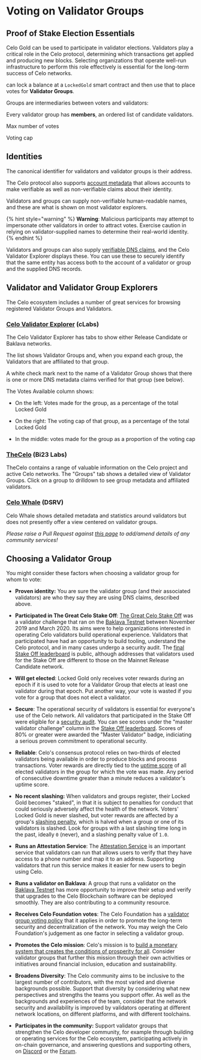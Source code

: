 # Voting on Validator Groups

## Proof of Stake Election Essentials

Celo Gold can be used to participate in validator elections. Validators play a critical role in the Celo protocol, determining which transactions get applied and producing new blocks. Selecting organizations that operate well-run infrastructure to perform this role effectively is essential for the long-term success of Celo networks.

 can lock a balance at a `LockedGold` smart contract and then use that to place votes for **Validator Groups**.

Groups are intermediaries between voters and validators:


Every validator group has **members**, an ordered list of candidate validators.


Max number of votes

Voting cap

## Identities

The canonical identifier for validators and validator groups is their address.

The Celo protocol also supports [account metadata](../celo-codebase/protocol/identity/metadata.md) that allows accounts to make verifiable as well as non-verifiable claims about their identity.

Validators and groups can supply non-verifiable human-readable names, and these are what is shown on most validator explorers.

{% hint style="warning" %}
**Warning**: Malicious participants may attempt to impersonate other validators in order to attract votes. Exercise caution in relying on validator-supplied names to determine their real-world identity.
{% endhint %}

Validators and groups can also supply [verifiable DNS claims](../operations-manual/validator-explorer.md), and the Celo Validator Explorer displays these. You can use these to securely identify that the same entity has access both to the account of a validator or group and the supplied DNS records.

## Validator and Validator Group Explorers

The Celo ecosystem includes a number of great services for browsing registered Validator Groups and Validators.

### [Celo Validator Explorer](https://validators.celo.org) (cLabs)

The Celo Validator Explorer has tabs to show either Release Candidate or Baklava networks.

The list shows Validator Groups and, when you expand each group, the Validators that are affiliated to that group.

A white check mark next to the name of a Validator Group shows that there is one or more DNS metadata claims verified for that group (see below).

The Votes Available column shows:

- On the left: Votes made for the group, as a percentage of the total Locked Gold

- On the right: The voting cap of that group, as a percentage of the total Locked Gold

- In the middle: votes made for the group as a proportion of the voting cap

### [TheCelo](https://thecelo.com) (Bi23 Labs)

TheCelo contains a range of valuable information on the Celo project and active Celo networks. The "Groups" tab shows a detailed view of Validator Groups. Click on a group to drilldown to see group metadata and affiliated validators.

### [Celo Whale](https://celowhale.com) (DSRV)

Celo Whale shows detailed metadata and statistics around validators but does not presently offer a view centered on validator groups.

_Please raise a Pull Request against [this page](https://github.com/celo-org/celo-monorepo/blob/master/packages/docs/celo-gold-holder-guide/voting-validators.md) to add/amend details of any community services!_

## Choosing a Validator Group

You might consider these factors when choosing a validator group for whom to vote:

- **Proven identity:** You are sure the validator group (and their associated validators) are who they say they are using DNS claims, described above.

- **Participated in The Great Celo Stake Off**: [The Great Celo Stake Off](https://forum.celo.org/t/the-great-celo-stake-off-the-details/136) was a validator challenge that ran on the [Baklava Testnet](../getting-started/baklava-testnet.md) between November 2019 and March 2020. Its aims were to help organizations interested in operating Celo validators build operational experience. Validators that participated have had an opportunity to build tooling, understand the Celo protocol, and in many cases undergo a security audit. The [final Stake Off leaderboard](https://docs.google.com/spreadsheets/d/e/2PACX-1vQwk10o6YV0uriR8LuYfLqB1irjmOX_-L6Jljn3BtKlmz_R_TsUU8aI-pMqGVlu4HQKIQlQaFkUhsyl/pubhtml?gid=1970613133&single=true) is public, although addresses that validators used for the Stake Off are different to those on the Mainnet Release Candidate network.

- **Will get elected**: Locked Gold only receives voter rewards during an epoch if it is used to vote for a Validator Group that elects at least one validator during that epoch. Put another way, your vote is wasted if you vote for a group that does not elect a validator.

- **Secure**: The operational security of validators is essential for everyone's use of the Celo network. All validators that participated in the Stake Off were eligible for a [security audit](https://medium.com/celoorg/the-celo-validator-community-security-audits-and-lessons-learned-e67b78cd4123). You can see scores under the "master validator challenge" column in the [Stake Off leaderboard](https://docs.google.com/spreadsheets/d/e/2PACX-1vQwk10o6YV0uriR8LuYfLqB1irjmOX_-L6Jljn3BtKlmz_R_TsUU8aI-pMqGVlu4HQKIQlQaFkUhsyl/pubhtml?gid=1970613133&single=true). Scores of 80% or greater were awarded the "Master Validator" badge, indiciating a serious proven commitment to operational security.

- **Reliable**: Celo's consensus protocol relies on two-thirds of elected validators being available in order to produce blocks and process transactions. Voter rewards are directly tied to the [uptime score](../celo-codebase/protocol/proof-of-stake/validator-rewards.md#calculating-uptime-score) of all elected validators in the group for which the vote was made. Any period of consecutive downtime greater than a minute reduces a validator's uptime score.

- **No recent slashing:** When validators and groups register, their Locked Gold becomes "staked", in that it is subject to penalties for conduct that could seriously adversely affect the health of the network. Voters' Locked Gold is never slashed, but voter rewards are affected by a group's [slashing penalty](../celo-codebase/protocol/proof-of-stake/validator-rewards.md#calculating-slashing-penalty), which is halved when a group or one of its validators is slashed. Look for groups with a last slashing time long in the past, ideally `0` (never), and a slashing penalty value of `1.0`.

- **Runs an Attestation Service**: The [Attestation Service]() is an important service that validators can run that allows users to verify that they have access to a phone number and map it to an address. Supporting validators that run this service makes it easier for new users to begin using Celo.

- **Runs a validator on Baklava**: A group that runs a validator on the [Baklava Testnet](../getting-started/baklava-testnet.md) has more opportunity to improve their setup and verify that upgrades to the Celo Blockchain software can be deployed smoothly. They are also contributing to a community resource.

- **Receives Celo Foundation votes**: The Celo Foundation has a [validator group voting policy](../operations-manual/celo-foundation-voting-policy.md) that it applies in order to promote the long-term security and decentralization of the network. You may weigh the Celo Foundation's judgement as one factor in selecting a validator group.

- **Promotes the Celo mission**: Celo's mission is to [build a monetary system that creates the conditions of prosperity for all](https://medium.com/celoorg/an-introductory-guide-to-celo-b185c62d3067). Consider validator groups that further this mission through their own activities or initiatives around financial inclusion, education and sustainability.

- **Broadens Diversity**: The Celo community aims to be inclusive to the largest number of contributors, with the most varied and diverse backgrounds possible. Support that diversity by considering what new perspectives and strengths the teams you support offer. As well as the backgrounds and experiences of the team, consider that the network security and availability is improved by validators operating at different network locations, on different platforms, and with different toolchains.

- **Participates in the community:** Support validator groups that strengthen the Celo developer community, for example through building or operating services for the Celo ecosystem, participating actively in on-chain governance, and answering questions and supporting others, on [Discord](https://chat.celo.org) or the [Forum](https://forum.celo.org).

<!--
## Voting with the Celo CLI

![](https://storage.googleapis.com/celo-website/docs/locked-gold-flow-p1.jpg)

![](https://storage.googleapis.com/celo-website/docs/locked-gold-flow-p2.jpg)

![](https://storage.googleapis.com/celo-website/docs/locked-gold-flow-p3.jpg)

![](https://storage.googleapis.com/celo-website/docs/locked-gold-flow-p4.jpg)
-->
